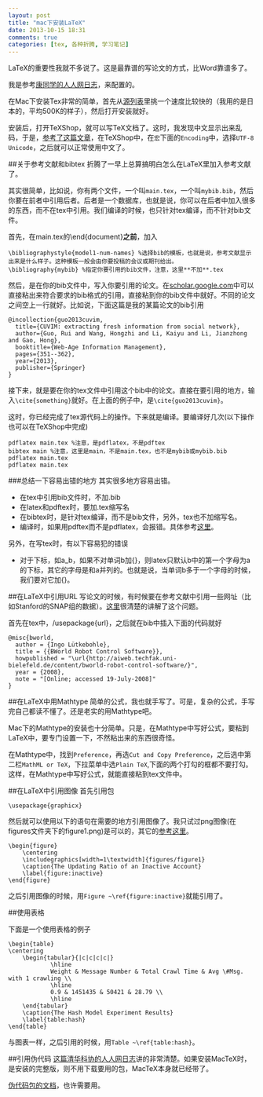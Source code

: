 ```yaml
---
layout: post
title: "mac下安装LaTeX"
date: 2013-10-15 18:31
comments: true
categories: [tex, 各种折腾, 学习笔记]
---
```


LaTeX的重要性我就不多说了。这是最靠谱的写论文的方式，比Word靠谱多了。

我是参考[康同学的人人网日志](http://blog.renren.com/blog/279888129/773543899)，来配置的。

<!--more-->

在Mac下安装Tex非常的简单，首先从[源列表](http://tug.org/mactex/mirrorpage.html)里挑一个速度比较快的（我用的是日本的，平均500K的样子），然后打开安装就好。

安装后，打开TeXShop，就可以写TeX文档了。这时，我发现中文显示出来乱码，于是，[参考了这篇文章](http://blog.csdn.net/quantumpo/article/details/9317925)，在TeXShop中，在`宏`下面的`Encoding`中，选择`UTF-8 Unicode`，之后就可以正常使用中文了。

##关于参考文献和bibtex
折腾了一早上总算搞明白怎么在LaTeX里加入参考文献了。

其实很简单，比如说，你有两个文件，一个叫`main.tex`，一个叫`mybib.bib`，然后你要在前者中引用后者。后者是一个数据库，也就是说，你可以在后者中加入很多的东西，而不在tex中引用。我们编译的时候，也只针对tex编译，而不针对bib文件。

首先，在main.tex的\end{document}**之前**，加入
```
\bibliographystyle{model1-num-names} %选择bib的模板，也就是说，参考文献显示出来是什么样子。这种模板一般会由你要投稿的会议或期刊给出。
\bibliography{mybib} %指定你要引用的bib文件，注意，这里**不加**.tex
```

然后，是在你的bib文件中，写入你要引用的论文。在[scholar.google.com](scholar.google.com)中可以直接粘出来符合要求的bib格式的引用，直接粘到你的bib文件中就好。不同的论文之间空上一行就好。比如说，下面这篇是我的某篇论文的bib引用
```
@incollection{guo2013cuvim,
  title={CUVIM: extracting fresh information from social network},
  author={Guo, Rui and Wang, Hongzhi and Li, Kaiyu and Li, Jianzhong and Gao, Hong},
  booktitle={Web-Age Information Management},
  pages={351--362},
  year={2013},
  publisher={Springer}
}
```

接下来，就是要在你的tex文件中引用这个bib中的论文。直接在要引用的地方，输入`\cite{something}`就好。在上面的例子中，是`\cite{guo2013cuvim}`。

这时，你已经完成了tex源代码上的操作。下来就是编译。要编译好几次(以下操作也可以在TeXShop中完成)

```
pdflatex main.tex %注意，是pdflatex，不是pdftex
bibtex main %注意，这里是main，不是main.tex，也不是mybib或mybib.bib
pdflatex main.tex
pdflatex main.tex
```

###总结一下容易出错的地方
其实很多地方容易出错。

* 在tex中引用bib文件时，不加.bib
* 在latex和pdftex时，要加.tex缩写名
* 在bibtex时，是针对tex编译，而不是bib文件，另外，tex也不加缩写名。
* 编译时，如果用pdftex而不是pdflatex，会报错。具体参考[这里](http://www.latex-community.org/forum/viewtopic.php?f=5&t=3164)。

另外，在写tex时，有以下容易犯的错误

* 对于下标，如a_b，如果不对单词b加{}，则latex只默认b中的第一个字母为a的下标，其它的字母是和a并列的。也就是说，当单词b多于一个字母的时候，我们要对它加{}。

##在LaTeX中引用URL
写论文的时候，有时候要在参考文献中引用一些网址（比如Stanford的SNAP组的数据）。[这里](http://tex.stackexchange.com/questions/35977/how-to-add-a-url-to-a-latex-bibtex-file)很清楚的讲解了这个问题。

首先在tex中，/usepackage{url}，之后就在bib中插入下面的代码就好
```
@misc{bworld,
  author = {Ingo Lütkebohle},
  title = {{BWorld Robot Control Software}},
  howpublished = "\url{http://aiweb.techfak.uni-bielefeld.de/content/bworld-robot-control-software/}",
  year = {2008},
  note = "[Online; accessed 19-July-2008]"
}
```

##在LaTeX中用Mathtype
简单的公式，我也就手写了。可是，复杂的公式，手写完自己都读不懂了。还是老实的用Mathtype吧。

Mac下的Mathtype的安装也十分简单。只是，在Mathtype中写好公式，要粘到LaTeX中，要专门设置一下，不然粘出来的东西很奇怪。

在Mathtype中，找到`Preference`，再选`Cut and Copy Preference`，之后选中第二栏`MathML or TeX`，下拉菜单中选`Plain TeX`,下面的两个打勾的框都不要打勾。这样，在Mathtype中写好公式，就能直接粘到tex文件中。

##在LaTeX中引用图像
首先引用包
```
\usepackage{graphicx}
```
然后就可以使用以下的语句在需要的地方引用图像了。我只试过png图像(在figures文件夹下的figure1.png)是可以的，其它的[参考这里](http://bbs.sjtu.edu.cn/bbstcon,board,TeX_LaTeX,reid,1254670022.html)。

```
\begin{figure}
    \centering
    \includegraphics[width=1\textwidth]{figures/figure1}
    \caption{The Updating Ratio of an Inactive Account}
    \label{figure:inactive}
\end{figure}
```
之后引用图像的时候，用`Figure ~\ref{figure:inactive}`就能引用了。

##使用表格

下面是一个使用表格的例子
```
\begin{table}
\centering
    \begin{tabular}{|c|c|c|c|}
            \hline
            Weight & Message Number & Total Crawl Time & Avg \#Msg. with 1 crawling \\
            \hline
            0.9 & 1451435 & 50421 & 28.79 \\
            \hline
    \end{tabular}
    \caption{The Hash Model Experiment Results}
    \label{table:hash}
\end{table}
```
与图表一样，之后引用的时候，用`Table ~\ref{table:hash}`。

##引用伪代码
[这篇清华科协的人人网日志](http://blog.renren.com/share/302655693/15587298311)讲的非常清楚。如果安装MacTeX时，是安装的完整版，则不用下载要用的包，MacTeX本身就已经带了。

[伪代码包的文档](http://www.cs.dartmouth.edu/~thc/clrscode/clrscode.sty)，也许需要用。
